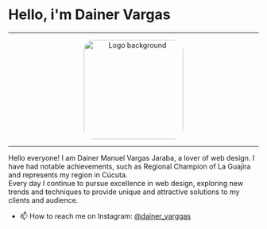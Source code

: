 <h1>Hello, i'm Dainer Vargas </h1> 
<hr>
<p align="center" display="flex">
<img class="imagen" height="200px"  style="border-radius: 10%;"  src="images/fondo2.png" alt="Logo background"/>
</p>
<hr>
<p>Hello everyone! I am Dainer Manuel Vargas Jaraba, a lover
of web design. I have had notable achievements, such as
Regional Champion of La Guajira and represents my region
in Cúcuta. <br> Every day I continue to pursue excellence in web design, exploring new trends and techniques to provide unique and attractive solutions to my clients and audience. </p>

- 📫 How to reach me on Instagram: [@dainer_varggas](https://www.instagram.com/dainer_varggas/)


